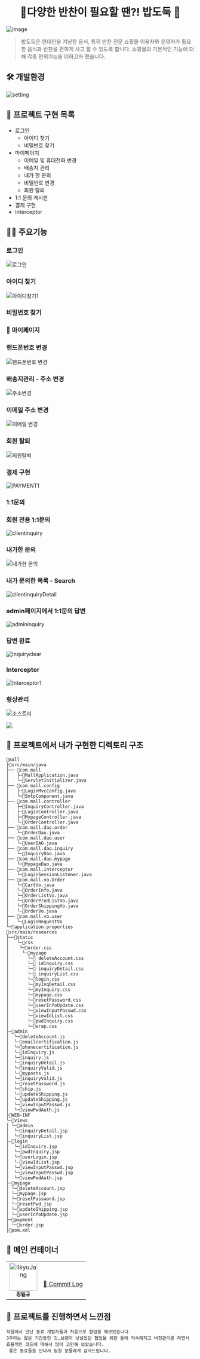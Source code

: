 <h1 align="center">🥗다양한 반찬이 필요할 땐?! 밥도둑 🥙</h1>

![image](https://user-images.githubusercontent.com/69107255/113665638-c664b580-96e8-11eb-93a2-a49fd3d65c23.png)

> 밥도둑은 현대인을 겨냥한 음식, 특히 반찬 전문 쇼핑몰 이용자와 운영자가 필요한 음식과 반찬을 
편하게 사고 팔 수 있도록 합니다.
> 쇼핑몰의 기본적인 기능에 더해 각종 편의기능을 더하고자 했습니다.

## 🛠️ 개발환경

![setting](https://user-images.githubusercontent.com/69107255/114660025-92fcd900-9d2f-11eb-9031-1c26d7cd3917.png)

## **🌭 프로젝트 구현 목록**
- 로그인
    - 아이디 찾기
    - 비밀번호 찾기
- 마이페이지
    - 이메일 및 휴대전화 변경
    - 배송지 관리
    - 내가 한 문의
    - 비밀번호 변경
    - 회원 탈퇴
- 1:1 문의 게시판
- 결제 구현 
- Interceptor

## 👨‍💻 주요기능

### **로그인**

![로그인](https://user-images.githubusercontent.com/69107255/114723700-d24e1880-9d75-11eb-84e7-7d66fdad674f.gif)

### 아이디 찾기
![아이디찾기1](https://user-images.githubusercontent.com/69107255/114677976-c5b1cc00-9d45-11eb-82e6-1f7d735da8ba.gif)

### 비밀번호 찾기

### 🍟 **마이페이지**

### 핸드폰번호 변경

![핸드폰번호 변경](https://user-images.githubusercontent.com/69107255/114670417-ec6c0480-9d3d-11eb-8ac6-fa89b7341f83.gif)

### 배송지관리 - 주소 변경

![주소변경](https://user-images.githubusercontent.com/69107255/114678140-f1cd4d00-9d45-11eb-9545-d3fe4fc0c25b.gif)


### 이메일 주소 변경

![이메일 변경](https://user-images.githubusercontent.com/69107255/114673236-ef1c2900-9d40-11eb-933b-44269ecb4da4.gif)

### 회원 탈퇴

![회원탈퇴](https://user-images.githubusercontent.com/69107255/114734223-feba6280-9d7e-11eb-81d4-48fbb642fa6f.gif)

### 결제 구현

![PAYMENT1](https://user-images.githubusercontent.com/69107255/114698188-c0f71300-9d59-11eb-9a2e-cb271f055f17.gif)

### 1:1문의

### 회원 전용 1:1문의

![clientinquiry](https://user-images.githubusercontent.com/69107255/114725118-332a2080-9d77-11eb-862d-8a36854826ed.gif)

### 내가한 문의

![내가한 문의](https://user-images.githubusercontent.com/69107255/114698800-76c26180-9d5a-11eb-801e-cd02014e64e8.gif)

### 내가 문의한 목록 - Search

![clientinquiryDetail](https://user-images.githubusercontent.com/69107255/114682063-b59beb80-9d49-11eb-844a-674f222bd56b.gif)

### admin페이지에서 1:1문의 답변 

![admininquiry](https://user-images.githubusercontent.com/69107255/114721385-d6793680-9d73-11eb-88bc-312618e8c713.gif)

### 답변 완료

![inquiryclear](https://user-images.githubusercontent.com/69107255/114734452-2dd0d400-9d7f-11eb-877e-8b70250dc25b.gif)

### Interceptor

![Interceptor1](https://user-images.githubusercontent.com/69107255/114666483-4918f080-9d39-11eb-9a71-7200d4cb4a12.gif)


### 형상관리

![소스트리](https://user-images.githubusercontent.com/69107255/114664028-1c170e80-9d36-11eb-99e4-ad09ca2a7cfb.gif)

<img src ="https://user-images.githubusercontent.com/69107255/113604293-0774af80-9680-11eb-996e-8c825294d125.png">


## **🍕 프로젝트에서 내가 구현한 디렉토리 구조**
```
📁mall
├📁src/main/java
├── 📁com.mall
│   ├─📄MallApplication.java
│   └─📄ServletInitializer.java
├── 📁com.mall.config
│   ├─📄LoginMvcConfig.java
│   └─📄SmtpComponent.java
├── 📁com.mall.controller
│   ├─📄InquiryController.java
│   ├─📄LoginController.java
│   ├─📄MypageController.java
│   └─📄OrderController.java
├── 📁com.mall.dao.order
│   └─📄OrderDao.java
├── 📁com.mall.dao.user
│   └─📄UserDAO.java
├── 📁com.mall.dao.inquiry
│   └─📄InquiryDao.java
├── 📁com.mall.dao.mypage
│   └─📄MypageDao.java
├── 📁com.mall.interceptor
│   └─📄LoginSessionListener.java
├── 📁com.mall.vo.Order
│   └─📄CartVo.java
│   └─📄OrderInfo.java
│   └─📄OrderListVo.java
│   └─📄OrderProdListVo.java
│   └─📄OrderShippingVo.java
│   └─📄OrderVo.java
├── 📁com.mall.vo.user
│   └─📄LoginRequestVo
└─🥬application.properties
📁src/main/resources
├──📁static
│   └─📁css
│    └─📄order.css
│     └─📁mypage
│       └─📄 deleteAccount.css
│       └─📄 idInquiry.css
│       └─📄 inquiryDetail.css
│       └─📄 inquiryList.css
│       └─📄login.css
│       └─📄myInqDetail.css
│       └─📄myInquiry.css
│       └─📄mypage.css
│       └─📄resetPassword.css
│       └─📄userInfoUpdate.css
│       └─📄viewInputPasswd.css
│       └─📄viewIdList.css
│       └─📄pwdInquiry.css
│       └─📄wrap.css
├─📁admin
│  └─📄deleteAccount.js
│  └─📄emailcertification.js
│  └─📄phonecertification.js
│  └─📄idInquiry.js
│  └─📄inquiry.js
│  └─📄inquiryDetail.js
│  └─📄inquiryValid.js
│  └─📄myposts.js
│  └─📄inquiryValid.js
│  └─📄resetPassword.js
│  └─📄ship.js
│  └─📄updateShipping.js
│  └─📄updateShipping.js
│  └─📄viewInputPasswd.js
│  └─📄viewPwdAuth.js
├📁WEB-INF
└─📁views
│ └─📁admin
│  └─📄inquiryDetail.jsp
│  └─📄inquiryList.jsp
├─📁login
│  └─📄idInquiry.jsp
│  └─📄pwdInquiry.jsp
│  └─📄userLogin.jsp
│  └─📄viewIdList.jsp
│  └─📄viewInputPasswd.jsp
│  └─📄viewInputPasswd.jsp
│  └─📄viewPwdAuth.jsp
├─📁mypage
│ └─📄deleteAccount.jsp
│ └─📄mypage.jsp
│ └─📄resetPassword.jsp
│ └─📄resetPwd.jsp
│ └─📄updateShipping.jsp
│ └─📄userInfoUpdate.jsp
├─📁payment
│ └─📄order.jsp
├📄pom.xml
```

## 🧀 메인 컨테이너

<table>
<tr>
    <td align="center">
    <a href="https://github.com/Jangilkyu"><img src="https://user-images.githubusercontent.com/69107255/114660602-904eb380-9d30-11eb-9b24-28f58d531a81.jpg" width="75px;" alt="IlkyuJang"/><br /><sub><b>장일규</b></sub></a><br />
    </td>
    <td>
    <br/>
        <a href="https://github.com/noweyhc/foodmall_prj/commits?author=Jangilkyu" title="Code">📜 Commit Log</a>
        <br/>
    </td>
</tr>
</table>


## **🍗 프로젝트를 진행하면서 느낀점**

```
학원에서 만난 동료 개발자들과 처음으로 협업을 해보았습니다.
3주라는 짧은 기간동안 깃,브랜치 낯설었던 협업을 위한 툴에 익숙해지고 버전관리를 하면서 효율적인 코드에 대해서 많이 고민해 보았습니다.
 좋은 동료들을 만나서 팀원 분들에게 감사드립니다.
```